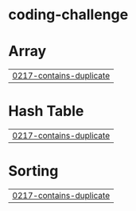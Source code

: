 # coding-challenge


# Array
|  |
| ------- |
| [0217-contains-duplicate](https://github.com/AdiDayat12/coding-challenge/tree/master/0217-contains-duplicate) |
# Hash Table
|  |
| ------- |
| [0217-contains-duplicate](https://github.com/AdiDayat12/coding-challenge/tree/master/0217-contains-duplicate) |
# Sorting
|  |
| ------- |
| [0217-contains-duplicate](https://github.com/AdiDayat12/coding-challenge/tree/master/0217-contains-duplicate) |